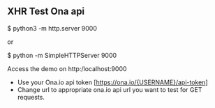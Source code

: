 ## XHR Test Ona api

$ python3 -m http.server 9000

or

$ python -m SimpleHTTPServer 9000

Access the demo on http:/localhost:9000

- Use your Ona.io api token [https://ona.io/{USERNAME}/api-token]
- Change url to appropriate ona.io api url you want to test for GET requests.
